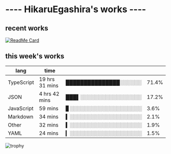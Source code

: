 # ---- HikaruEgashira's works ----

## recent works

[![ReadMe Card](https://github-readme-stats.vercel.app/api/pin/?username=twin-te&repo=twinte-front)](https://github.com/twin-te/twinte-front)

## this week's works

| lang        | time           |                       |        |
| ----------- | -------------- | --------------------- | ------ |
| TypeScript  | 19 hrs 31 mins | ███████████████░░░░░░ |  71.4% |
| JSON        | 4 hrs 42 mins  | ███▌░░░░░░░░░░░░░░░░░ |  17.2% |
| JavaScript  | 59 mins        | ▊░░░░░░░░░░░░░░░░░░░░ |   3.6% |
| Markdown    | 34 mins        | ▍░░░░░░░░░░░░░░░░░░░░ |   2.1% |
| Other       | 32 mins        | ▍░░░░░░░░░░░░░░░░░░░░ |   1.9% |
| YAML        | 24 mins        | ▎░░░░░░░░░░░░░░░░░░░░ |   1.5% |

![trophy](https://github-profile-trophy.vercel.app/?username=HikaruEgashira&theme=flat)
